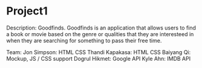 # Project1

Description: Goodfinds. Goodfinds is an application that allows users to find a book or movie based on the genre or qualities that they are interesteed in when they are searching for something to pass their free time.


Team: Jon Simpson: HTML CSS
      Thandi Kapakasa: HTML CSS
      Baiyang Qi: Mockup, JS / CSS support
      Dogrul Hikmet: Google API
      Kyle Ahn: IMDB API
